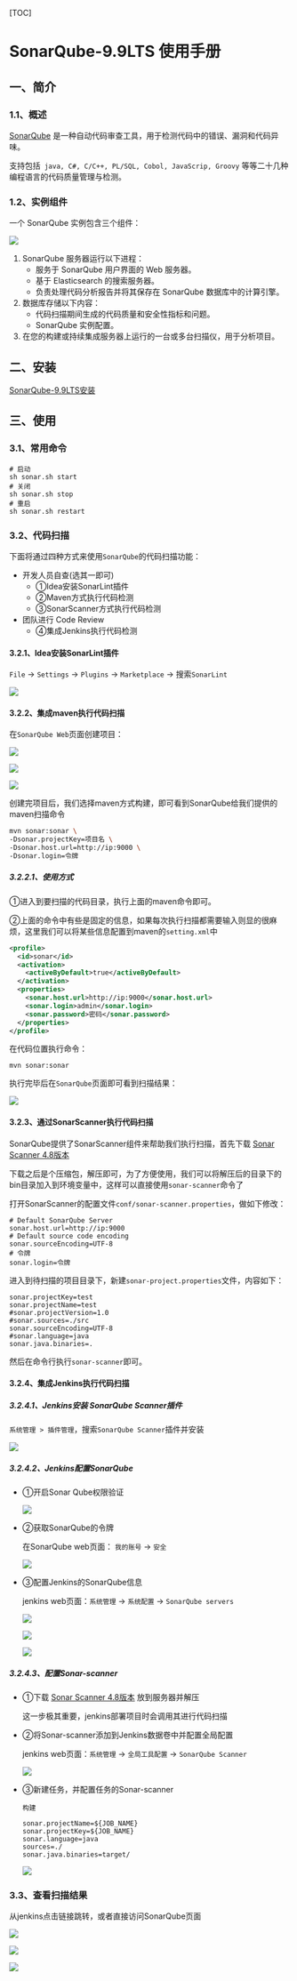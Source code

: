 [TOC]

# SonarQube-9.9LTS 使用手册



## 一、简介

### 1.1、概述

[SonarQube](https://docs.sonarqube.org/9.9/) 是一种自动代码审查工具，用于检测代码中的错误、漏洞和代码异味。

支持包括` java, C#, C/C++, PL/SQL, Cobol, JavaScrip, Groovy` 等等二十几种编程语言的代码质量管理与检测。

### 1.2、实例组件

一个 SonarQube 实例包含三个组件：

![](images\1003-sonar-instance.png)

1. SonarQube 服务器运行以下进程：
   - 服务于 SonarQube 用户界面的 Web 服务器。
   - 基于 Elasticsearch 的搜索服务器。
   - 负责处理代码分析报告并将其保存在 SonarQube 数据库中的计算引擎。
2. 数据库存储以下内容：
   - 代码扫描期间生成的代码质量和安全性指标和问题。
   - SonarQube 实例配置。
3. 在您的构建或持续集成服务器上运行的一台或多台扫描仪，用于分析项目。

## 二、安装

[SonarQube-9.9LTS安装](SonarQube-9.9LTS安装.md)



## 三、使用

### 3.1、常用命令

```shell
# 启动
sh sonar.sh start
# 关闭
sh sonar.sh stop
# 重启
sh sonar.sh restart
```



### 3.2、代码扫描

下面将通过四种方式来使用`SonarQube`的代码扫描功能：

* 开发人员自查(选其一即可)
  * ①Idea安装SonarLint插件
  * ②Maven方式执行代码检测
  * ③SonarScanner方式执行代码检测
* 团队进行 Code Review
  * ④集成Jenkins执行代码检测

#### 3.2.1、Idea安装SonarLint插件

`File` → `Settings` → `Plugins` → `Marketplace` → 搜索`SonarLint`

![](images\1002-sonar-idea-sonarlint.png)

#### 3.2.2、集成maven执行代码扫描

在`SonarQube Web`页面创建项目：

![](images\1019-sonar-create-project-step1.png)

![](images\1020-sonar-create-project-step2.png)

![](images\1021-sonar-create-project-step3.png)

创建完项目后，我们选择maven方式构建，即可看到SonarQube给我们提供的maven扫描命令

```bash
mvn sonar:sonar \
-Dsonar.projectKey=项目名 \
-Dsonar.host.url=http://ip:9000 \
-Dsonar.login=令牌
```

##### 3.2.2.1、使用方式

①进入到要扫描的代码目录，执行上面的maven命令即可。

②上面的命令中有些是固定的信息，如果每次执行扫描都需要输入则显的很麻烦，这里我们可以将某些信息配置到maven的`setting.xml`中

```xml
<profile>
  <id>sonar</id>
  <activation>
	<activeByDefault>true</activeByDefault>
  </activation>
  <properties>
	<sonar.host.url>http://ip:9000</sonar.host.url>
	<sonar.login>admin</sonar.login>
    <sonar.password>密码</sonar.password>
  </properties>
</profile>
```

在代码位置执行命令：

```shell
mvn sonar:sonar
```

执行完毕后在`SonarQube`页面即可看到扫描结果：

![](images\1005-sonar-bad-taste.png)

#### 3.2.3、通过SonarScanner执行代码扫描

SonarQube提供了SonarScanner组件来帮助我们执行扫描，首先下载 [Sonar Scanner 4.8版本](https://docs.sonarqube.org/9.9/analyzing-source-code/scanners/sonarscanner/)

下载之后是个压缩包，解压即可，为了方便使用，我们可以将解压后的目录下的bin目录加入到环境变量中，这样可以直接使用`sonar-scanner`命令了

打开SonarScanner的配置文件`conf/sonar-scanner.properties`，做如下修改：

```properties
# Default SonarQube Server
sonar.host.url=http://ip:9000
# Default source code encoding 
sonar.sourceEncoding=UTF-8
# 令牌
sonar.login=令牌
```

进入到待扫描的项目目录下，新建`sonar-project.properties`文件，内容如下：

```properties
sonar.projectKey=test
sonar.projectName=test
#sonar.projectVersion=1.0
#sonar.sources=./src
sonar.sourceEncoding=UTF-8
#sonar.language=java
sonar.java.binaries=.
```

然后在命令行执行`sonar-scanner`即可。

#### 3.2.4、集成Jenkins执行代码扫描

##### 3.2.4.1、Jenkins安装 SonarQube Scanner插件

`系统管理 > 插件管理`，搜索`SonarQube Scanner`插件并安装

![](images\1006-sonar-sonarqube-scanner.png)

##### 3.2.4.2、Jenkins配置SonarQube

* ①开启Sonar Qube权限验证

  ![](images\1010-sonar-cfg-auth-true.png)

* ②获取SonarQube的令牌

  在SonarQube web页面： `我的账号` → `安全`

  ![](images\1009-sonar-web-gen-authtoken-v2.png)

* ③配置Jenkins的SonarQube信息

  jenkins web页面：`系统管理` → `系统配置` → `SonarQube servers`

  ![](images\1011-sonar-jenkins-cfg-step1.png)

  ![](images\1013-sonar-jenkins-cfg-step2.png)

  ![](images\1012-sonar-jenkins-cfg-step3.png)

##### 3.2.4.3、配置Sonar-scanner

* ①下载 [Sonar Scanner 4.8版本](https://docs.sonarqube.org/9.9/analyzing-source-code/scanners/sonarscanner/) 放到服务器并解压

  这一步极其重要，jenkins部署项目时会调用其进行代码扫描

* ②将Sonar-scanner添加到Jenkins数据卷中并配置全局配置

  jenkins web页面：`系统管理` → `全局工具配置` → `SonarQube Scanner`

  ![](images\1014-sonar-jenkins-sonarscanner-cfg.png)

* ③新建任务，并配置任务的Sonar-scanner

  `构建`

  ```properties
  sonar.projectName=${JOB_NAME}
  sonar.projectKey=${JOB_NAME}
  sonar.language=java
  sources=./
  sonar.java.binaries=target/
  ```

  ![](images\1015-sonar-jenkins-build-cfg.png)

### 3.3、查看扫描结果

从jenkins点击链接跳转，或者直接访问SonarQube页面

![](images\1016-sonar-jenkins-result1.png)

![](images\1017-sonar-jenkins-result2-v2.png)

![](images\1018-sonar-jenkins-result3-v2.png)